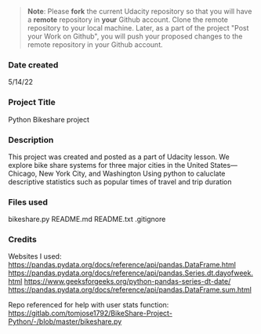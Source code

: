 >**Note**: Please **fork** the current Udacity repository so that you will have a **remote** repository in **your** Github account. Clone the remote repository to your local machine. Later, as a part of the project "Post your Work on Github", you will push your proposed changes to the remote repository in your Github account.

### Date created
5/14/22

### Project Title
Python Bikeshare project

### Description
This project was created and posted as a part of Udacity lesson.
We explore bike share systems for three major cities in the United States—Chicago, New York City, and Washington
Using python to caluclate descriptive statistics such as popular times of travel and trip duration

### Files used
bikeshare.py
README.md
README.txt
.gitignore

### Credits
Websites I used:
https://pandas.pydata.org/docs/reference/api/pandas.DataFrame.html
https://pandas.pydata.org/docs/reference/api/pandas.Series.dt.dayofweek.html
https://www.geeksforgeeks.org/python-pandas-series-dt-date/
https://pandas.pydata.org/docs/reference/api/pandas.DataFrame.sum.html

Repo referenced for help with user stats function: 
https://gitlab.com/tomjose1792/BikeShare-Project-Python/-/blob/master/bikeshare.py
